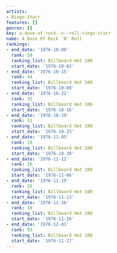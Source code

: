 ```yaml
---
artists:
- Ringo Starr
features: []
genres: []
key: a-dose-of-rock--n--roll-ringo-starr
name: A Dose Of Rock 'N' Roll
rankings:
- end_date: '1976-10-08'
  rank: 58
  ranking_list: Billboard Hot 100
  start_date: '1976-10-02'
- end_date: '1976-10-15'
  rank: 44
  ranking_list: Billboard Hot 100
  start_date: '1976-10-09'
- end_date: '1976-10-22'
  rank: 35
  ranking_list: Billboard Hot 100
  start_date: '1976-10-16'
- end_date: '1976-10-29'
  rank: 31
  ranking_list: Billboard Hot 100
  start_date: '1976-10-23'
- end_date: '1976-11-05'
  rank: 28
  ranking_list: Billboard Hot 100
  start_date: '1976-10-30'
- end_date: '1976-11-12'
  rank: 26
  ranking_list: Billboard Hot 100
  start_date: '1976-11-06'
- end_date: '1976-11-19'
  rank: 26
  ranking_list: Billboard Hot 100
  start_date: '1976-11-13'
- end_date: '1976-11-26'
  rank: 38
  ranking_list: Billboard Hot 100
  start_date: '1976-11-20'
- end_date: '1976-12-03'
  rank: 93
  ranking_list: Billboard Hot 100
  start_date: '1976-11-27'
---
```


